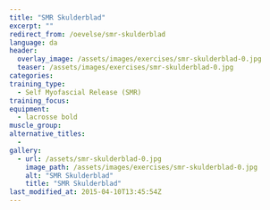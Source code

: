 ```yaml
---
title: "SMR Skulderblad"
excerpt: ""
redirect_from: /oevelse/smr-skulderblad
language: da
header:
  overlay_image: /assets/images/exercises/smr-skulderblad-0.jpg
  teaser: /assets/images/exercises/smr-skulderblad-0.jpg
categories:
training_type: 
  - Self Myofascial Release (SMR)
training_focus: 
equipment:
  - lacrosse bold
muscle_group:
alternative_titles:
  - 
gallery:
  - url: /assets/smr-skulderblad-0.jpg
    image_path: /assets/images/exercises/smr-skulderblad-0.jpg
    alt: "SMR Skulderblad"
    title: "SMR Skulderblad"
last_modified_at: 2015-04-10T13:45:54Z
---
```



